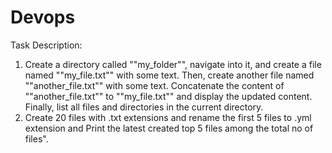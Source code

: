 # Devops
Task Description:

1. Create a directory called ""my_folder"", navigate into it, and create a file named ""my_file.txt"" with some text. Then, create another file named ""another_file.txt"" with some text. Concatenate the content of ""another_file.txt"" to ""my_file.txt"" and display the updated content. Finally, list all files and directories in the current directory.
2. Create 20 files with .txt extensions and rename the first 5 files to .yml extension and Print the latest created top 5 files among the total no of files".
